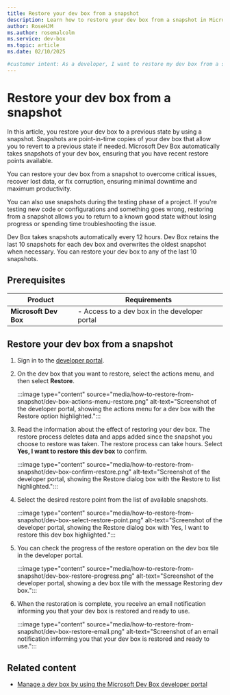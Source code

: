 ```yaml
---
title: Restore your dev box from a snapshot
description: Learn how to restore your dev box from a snapshot in Microsoft Dev Box to recover from critical issues.
author: RoseHJM
ms.author: rosemalcolm
ms.service: dev-box
ms.topic: article
ms.date: 02/10/2025

#customer intent: As a developer, I want to restore my dev box from a snapshot so that I can perform testing, or quickly recover from critical issues.
---
```


# Restore your dev box from a snapshot

In this article, you restore your dev box to a previous state by using a snapshot. Snapshots are point-in-time copies of your dev box that allow you to revert to a previous state if needed. Microsoft Dev Box automatically takes snapshots of your dev box, ensuring that you have recent restore points available. 

You can restore your dev box from a snapshot to overcome critical issues, recover lost data, or fix corruption, ensuring minimal downtime and maximum productivity. 

You can also use snapshots during the testing phase of a project. If you're testing new code or configurations and something goes wrong, restoring from a snapshot allows you to return to a known good state without losing progress or spending time troubleshooting the issue.

Dev Box takes snapshots automatically every 12 hours. Dev Box retains the last 10 snapshots for each dev box and overwrites the oldest snapshot when necessary. You can restore your dev box to any of the last 10 snapshots.

## Prerequisites

| **Product**       | **Requirements**  |
|-------------------|-------------------|
| **Microsoft Dev Box**   | - Access to a dev box in the developer portal |

## Restore your dev box from a snapshot

1. Sign in to the [developer portal](https://aka.ms/devbox-portal).

1. On the dev box that you want to restore, select the actions menu, and then select **Restore**.

   :::image type="content" source="media/how-to-restore-from-snapshot/dev-box-actions-menu-restore.png" alt-text="Screenshot of the developer portal, showing the actions menu for a dev box with the Restore option highlighted.":::

1. Read the information about the effect of restoring your dev box. The restore process deletes data and apps added since the snapshot you choose to restore was taken. The restore process can take hours. Select **Yes, I want to restore this dev box** to confirm.
 
   :::image type="content" source="media/how-to-restore-from-snapshot/dev-box-confirm-restore.png" alt-text="Screenshot of the developer portal, showing the Restore dialog box with the Restore to list highlighted."::: 

1. Select the desired restore point from the list of available snapshots.

   :::image type="content" source="media/how-to-restore-from-snapshot/dev-box-select-restore-point.png" alt-text="Screenshot of the developer portal, showing the Restore dialog box with Yes, I want to restore this dev box highlighted.":::

1. You can check the progress of the restore operation on the dev box tile in the developer portal. 

   :::image type="content" source="media/how-to-restore-from-snapshot/dev-box-restore-progress.png" alt-text="Screenshot of the developer portal, showing a dev box tile with the message Restoring dev box.":::
 
1. When the restoration is complete, you receive an email notification informing you that your dev box is restored and ready to use. 

   :::image type="content" source="media/how-to-restore-from-snapshot/dev-box-restore-email.png" alt-text="Screenshot of an email notification informing you that your dev box is restored and ready to use.":::

## Related content

- [Manage a dev box by using the Microsoft Dev Box developer portal](how-to-create-dev-boxes-developer-portal.md)